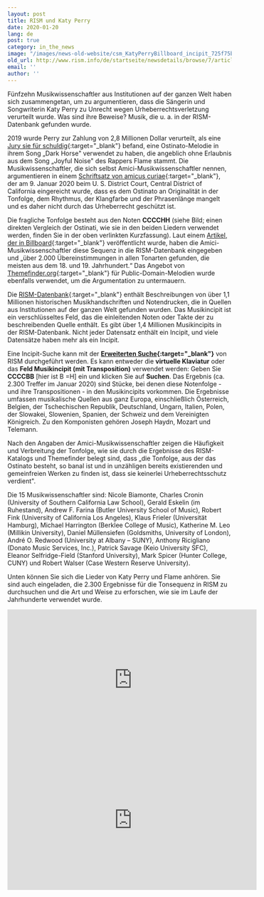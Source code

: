 ```yaml
---
layout: post
title: RISM und Katy Perry
date: 2020-01-20
lang: de
post: true
category: in_the_news
image: "/images/news-old-website/csm_KatyPerryBillboard_incipit_725f75b3c6.png"
old_url: http://www.rism.info/de/startseite/newsdetails/browse/7/article/64/rism-and-katy-perry.html
email: ''
author: ''
---
```


Fünfzehn Musikwissenschaftler aus Institutionen auf der ganzen Welt haben sich zusammengetan, um zu argumentieren, dass die Sängerin und Songwriterin Katy Perry zu Unrecht wegen Urheberrechtsverletzung verurteilt wurde. Was sind ihre Beweise? Musik, die u. a. in der RISM-Datenbank gefunden wurde.

2019 wurde Perry zur Zahlung von 2,8 Millionen Dollar verurteilt, als eine [Jury sie für schuldig](https://www.nytimes.com/2019/07/29/arts/music/katy-perry-dark-horse-copyright.html){:target="_blank"} befand, eine Ostinato-Melodie in ihrem Song „Dark Horse" verwendet zu haben, die angeblich ohne Erlaubnis aus dem Song „Joyful Noise" des Rappers Flame stammt. Die Musikwissenschaftler, die sich selbst Amici-Musikwissenschaftler nennen, argumentieren in einem [Schriftsatz von amicus curiae](https://www.digitalmusicnews.com/wp-content/uploads/2020/01/Katy_Perry_Flame_514_Amici_Brief_Filed.pdf){:target="_blank"}, der am 9. Januar 2020 beim U. S. District Court, Central District of California eingereicht wurde, dass es dem Ostinato an Originalität in der Tonfolge, dem Rhythmus, der Klangfarbe und der Phrasenlänge mangelt und es daher nicht durch das Urheberrecht geschützt ist.

Die fragliche Tonfolge besteht aus den Noten **CCCCHH** (siehe Bild; einen direkten Vergleich der Ostinati, wie sie in den beiden Liedern verwendet werden, finden Sie in der oben verlinkten Kurzfassung). Laut einem [Artikel, der in Billboard](https://www.billboard.com/articles/business/legal-and-management/8547957/musicologists-katy-perry-dark-horse){:target="_blank"} veröffentlicht wurde, haben die Amici-Musikwissenschaftler diese Sequenz in die RISM-Datenbank eingegeben und „über 2.000 Übereinstimmungen in allen Tonarten gefunden, die meisten aus dem 18. und 19. Jahrhundert.“ Das Angebot von [Themefinder.org](http://www.themefinder.org/){:target="_blank"} für Public-Domain-Melodien wurde ebenfalls verwendet, um die Argumentation zu untermauern.

Die [RISM-Datenbank](https://opac.rism.info/index.php?id=4){:target="_blank"} enthält Beschreibungen von über 1,1 Millionen historischen Musikhandschriften und Notendrucken, die in Quellen aus Institutionen auf der ganzen Welt gefunden wurden. Das Musikincipit ist ein verschlüsseltes Feld, das die einleitenden Noten oder Takte der zu beschreibenden Quelle enthält. Es gibt über 1,4 Millionen Musikincipits in der RISM-Datenbank. Nicht jeder Datensatz enthält ein Incipit, und viele Datensätze haben mehr als ein Incipit.

Eine Incipit-Suche kann mit der **[Erweiterten Suche](https://opac.rism.info/advanced-search){:target="_blank"}** von RISM durchgeführt werden. Es kann entweder die **virtuelle Klaviatur** oder das **Feld Musikincipit (mit Transposition)** verwendet werden: Geben Sie **CCCCBB** [hier ist B =H] ein und klicken Sie auf **Suchen**. Das Ergebnis (ca. 2.300 Treffer im Januar 2020) sind Stücke, bei denen diese Notenfolge - und ihre Transpositionen - in den Musikincipits vorkommen. Die Ergebnisse umfassen musikalische Quellen aus ganz Europa, einschließlich Österreich, Belgien, der Tschechischen Republik, Deutschland, Ungarn, Italien, Polen, der Slowakei, Slowenien, Spanien, der Schweiz und dem Vereinigten Königreich. Zu den Komponisten gehören Joseph Haydn, Mozart und Telemann.

Nach den Angaben der Amici-Musikwissenschaftler zeigen die Häufigkeit und Verbreitung der Tonfolge, wie sie durch die Ergebnisse des RISM-Katalogs und Themefinder belegt sind, dass „die Tonfolge, aus der das Ostinato besteht, so banal ist und in unzähligen bereits existierenden und gemeinfreien Werken zu finden ist, dass sie keinerlei Urheberrechtsschutz verdient".

Die 15 Musikwissenschaftler sind: Nicole Biamonte, Charles Cronin (University of Southern California Law School), Gerald Eskelin (im Ruhestand), Andrew F. Farina (Butler University School of Music), Robert Fink (University of California Los Angeles), Klaus Frieler (Universität Hamburg), Michael Harrington (Berklee College of Music), Katherine M. Leo (Millikin University), Daniel Müllensiefen (Goldsmiths, University of London), André O. Redwood (University at Albany – SUNY), Anthony Ricigliano (Donato Music Services, Inc.), Patrick Savage (Keio University SFC), Eleanor Selfridge-Field (Stanford University), Mark Spicer (Hunter College, CUNY) und Robert Walser (Case Western Reserve University).

Unten können Sie sich die Lieder von Katy Perry und Flame anhören. Sie sind auch eingeladen, die 2.300 Ergebnisse für die Tonsequenz in RISM zu durchsuchen und die Art und Weise zu erforschen, wie sie im Laufe der Jahrhunderte verwendet wurde.

<iframe width="560" height="315" src="https://www.youtube.com/embed/0KSOMA3QBU0" frameborder="0" allow="accelerometer; autoplay; encrypted-media; gyroscope; picture-in-picture" allowfullscreen></iframe>


<iframe width="560" height="315" src="https://www.youtube.com/embed/MllhC0qyEjY" title="YouTube video player" frameborder="0" allow="accelerometer; autoplay; clipboard-write; encrypted-media; gyroscope; picture-in-picture" allowfullscreen></iframe>  
&nbsp;  
